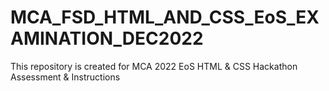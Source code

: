 # MCA_FSD_HTML_AND_CSS_EoS_EXAMINATION_DEC2022
This repository is created for MCA 2022 EoS HTML &amp; CSS Hackathon Assessment &amp; Instructions
